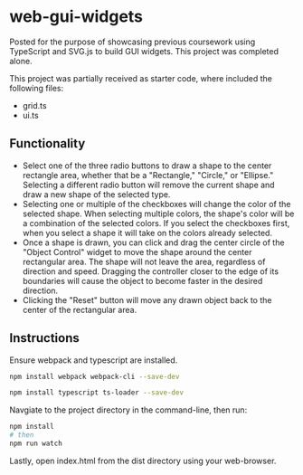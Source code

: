 # web-gui-widgets

<p>Posted for the purpose of showcasing previous coursework using TypeScript and SVG.js to build GUI widgets. This project was completed alone.</p>

<p>This project was partially received as starter code, where included the following files:</p>
<ul>
    <li>grid.ts</li>
    <li>ui.ts</li>
</ul>

## Functionality

<ul>
    <li>Select one of the three radio buttons to draw a shape to the center rectangle area, whether that be a "Rectangle," "Circle," or "Ellipse." Selecting a different radio button will remove the current shape and draw a new shape of the selected type.</li>
    <li>Selecting one or multiple of the checkboxes will change the color of the selected shape. When selecting multiple colors, the shape's color will be a combination of the selected colors. If you select the checkboxes first, when you select a shape it will take on the colors already selected.</li>
    <li>Once a shape is drawn, you can click and drag the center circle of the "Object Control" widget to move the shape around the center rectangular area. The shape will not leave the area, regardless of direction and speed. Dragging the controller closer to the edge of its boundaries will cause the object to become faster in the desired direction.</li>
    <li>Clicking the "Reset" button will move any drawn object back to the center of the rectangular area.</li>
</ul>

## Instructions


<p>Ensure webpack and typescript are installed.</p>

```bash
npm install webpack webpack-cli --save-dev
```

```bash
npm install typescript ts-loader --save-dev
```

<p>Navgiate to the project directory in the command-line, then run:</p>

```bash
npm install
# then
npm run watch 
```

<p>Lastly, open index.html from the dist directory using your web-browser.</p>